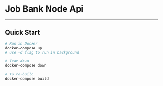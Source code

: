 # Job Bank Node Api
___


## Quick Start

```bash
# Run in Docker
docker-compose up
# use -d flag to run in background

# Tear down
docker-compose down

# To re-build
docker-compose build

